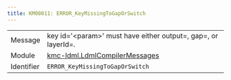 ```yaml
---
title: KM00011: ERROR_KeyMissingToGapOrSwitch
---
```


|            |           |
|------------|---------- |
| Message    | key id='&lt;param&gt;' must have either output=, gap=, or layerId=\. |
| Module     | [kmc-ldml.LdmlCompilerMessages](kmc-ldml.ldmlcompilermessages) |
| Identifier | `ERROR_KeyMissingToGapOrSwitch` |


